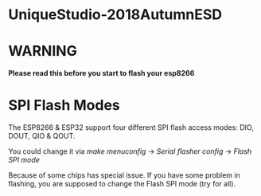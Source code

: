 # UniqueStudio-2018AutumnESD

# **WARNING**

**Please read this before you start to flash your esp8266**

# SPI Flash Modes

The ESP8266 & ESP32 support four different SPI flash access modes: DIO, DOUT, QIO & QOUT.

You could change it via _make menuconfig_ -> _Serial flasher config_ -> _Flash SPI mode_

Because of some chips has special issue. If you have some problem in flashing, you are supposed to change the Flash SPI mode (try for all).

